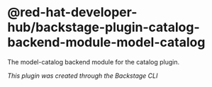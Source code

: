 # @red-hat-developer-hub/backstage-plugin-catalog-backend-module-model-catalog

The model-catalog backend module for the catalog plugin.

_This plugin was created through the Backstage CLI_
